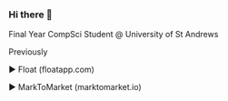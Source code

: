 ### Hi there 👋

Final Year CompSci Student @ University of St Andrews

Previously

▶ Float (floatapp.com)

▶ MarkToMarket (marktomarket.io)
